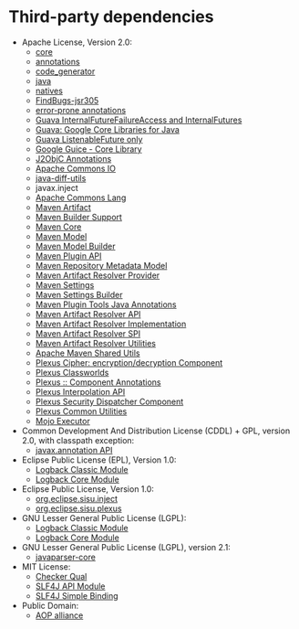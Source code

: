   # Third-party dependencies
  * Apache License, Version 2.0:
    * [core](https://github.com/cowwoc/pouch/core/)
    * [annotations](https://github.com/cowwoc/requirements.java/annotations/)
    * [code_generator](https://github.com/cowwoc/requirements.java/code_generator/)
    * [java](https://github.com/cowwoc/requirements.java/java/)
    * [natives](https://github.com/cowwoc/requirements.java/natives/)
    * [FindBugs-jsr305](http://findbugs.sourceforge.net/)
    * [error-prone annotations](https://errorprone.info/error_prone_annotations)
    * [Guava InternalFutureFailureAccess and InternalFutures](https://github.com/google/guava/failureaccess)
    * [Guava: Google Core Libraries for Java](https://github.com/google/guava)
    * [Guava ListenableFuture only](https://github.com/google/guava/listenablefuture)
    * [Google Guice - Core Library](https://github.com/google/guice/guice)
    * [J2ObjC Annotations](https://github.com/google/j2objc/)
    * [Apache Commons IO](http://commons.apache.org/proper/commons-io/)
    * [java-diff-utils](https://github.com/java-diff-utils/java-diff-utils/java-diff-utils)
    * javax.inject
    * [Apache Commons Lang](http://commons.apache.org/proper/commons-lang/)
    * [Maven Artifact](https://maven.apache.org/ref/3.8.6/maven-artifact/)
    * [Maven Builder Support](https://maven.apache.org/ref/3.8.6/maven-builder-support/)
    * [Maven Core](https://maven.apache.org/ref/3.8.6/maven-core/)
    * [Maven Model](https://maven.apache.org/ref/3.8.6/maven-model/)
    * [Maven Model Builder](https://maven.apache.org/ref/3.8.6/maven-model-builder/)
    * [Maven Plugin API](https://maven.apache.org/ref/3.8.6/maven-plugin-api/)
    * [Maven Repository Metadata Model](https://maven.apache.org/ref/3.8.6/maven-repository-metadata/)
    * [Maven Artifact Resolver Provider](https://maven.apache.org/ref/3.8.6/maven-resolver-provider/)
    * [Maven Settings](https://maven.apache.org/ref/3.8.6/maven-settings/)
    * [Maven Settings Builder](https://maven.apache.org/ref/3.8.6/maven-settings-builder/)
    * [Maven Plugin Tools Java Annotations](https://maven.apache.org/plugin-tools/maven-plugin-annotations)
    * [Maven Artifact Resolver API](https://maven.apache.org/resolver/maven-resolver-api/)
    * [Maven Artifact Resolver Implementation](https://maven.apache.org/resolver/maven-resolver-impl/)
    * [Maven Artifact Resolver SPI](https://maven.apache.org/resolver/maven-resolver-spi/)
    * [Maven Artifact Resolver Utilities](https://maven.apache.org/resolver/maven-resolver-util/)
    * [Apache Maven Shared Utils](https://maven.apache.org/shared/maven-shared-utils/)
    * [Plexus Cipher: encryption/decryption Component](https://codehaus-plexus.github.io/plexus-cipher/)
    * [Plexus Classworlds](http://codehaus-plexus.github.io/plexus-classworlds/)
    * [Plexus :: Component Annotations](http://codehaus-plexus.github.io/plexus-containers/plexus-component-annotations/)
    * [Plexus Interpolation API](http://codehaus-plexus.github.io/plexus-interpolation/)
    * [Plexus Security Dispatcher Component](https://codehaus-plexus.github.io/plexus-sec-dispatcher/)
    * [Plexus Common Utilities](http://codehaus-plexus.github.io/plexus-utils/)
    * [Mojo Executor](https://mojo-executor.github.io/mojo-executor/mojo-executor/)
  * Common Development And Distribution License (CDDL) + GPL, version 2.0, with
									classpath exception:
    * [javax.annotation API](http://jcp.org/en/jsr/detail?id=250)
  * Eclipse Public License (EPL), Version 1.0:
    * [Logback Classic Module](http://logback.qos.ch/logback-classic)
    * [Logback Core Module](http://logback.qos.ch/logback-core)
  * Eclipse Public License, Version 1.0:
    * [org.eclipse.sisu.inject](http://www.eclipse.org/sisu/org.eclipse.sisu.inject/)
    * [org.eclipse.sisu.plexus](http://www.eclipse.org/sisu/org.eclipse.sisu.plexus/)
  * GNU Lesser General Public License (LGPL):
    * [Logback Classic Module](http://logback.qos.ch/logback-classic)
    * [Logback Core Module](http://logback.qos.ch/logback-core)
  * GNU Lesser General Public License (LGPL), version 2.1:
    * [javaparser-core](https://github.com/javaparser/javaparser-core)
  * MIT License:
    * [Checker Qual](https://checkerframework.org)
    * [SLF4J API Module](http://www.slf4j.org)
    * [SLF4J Simple Binding](http://www.slf4j.org)
  * Public Domain:
    * [AOP alliance](http://aopalliance.sourceforge.net)
